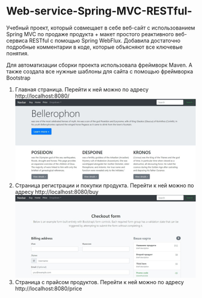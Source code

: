 # Web-service-Spring-MVC-RESTful-

Учебный проект, который совмещает в себе веб-сайт с использованием Spring MVC по продаже продукта + макет простого реактивного веб-сервиса RESTful с помощью Spring WebFlux. Добавила достаточно подробные комментарии в коде, которые объясняют все ключевые понятия.

Для автоматизации сборки проекта использовала фреймворк Maven. А также создала все нужные шаблоны для сайта с помощью фреймворка Bootstrap


1. Главная страница. Перейти к ней можно по адресу http://localhost:8080/
![](https://github.com/maleinos/Web-service-Spring-MVC-RESTful-/blob/master/Bellerophon.jpg)
2. Страница регистрации и покупки продукта. Перейти к ней можно по адресу http://localhost:8080/buy
![](https://github.com/maleinos/Web-service-Spring-MVC-RESTful-/blob/master/buy.jpg)
3. Страница с прайсом продуктов. Перейти к ней можно по адресу http://localhost:8080/price
![]()
